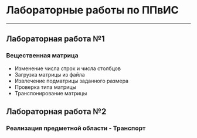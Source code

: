 # Лабораторные работы по ППвИС
_______________________________
## Лабораторная работа №1
### Вещественная матрица
* Изменение числа строк и числа столбцов
* Загрузка матрицы из файла
* Извлечение подматрицы заданного размера
* Проверка типа матрицы
* Транспонирование матрицы
## Лабораторная работа №2
### Реализация предметной области - Транспорт 
